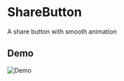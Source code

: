 # ShareButton
A share button with smooth animation

## Demo
![Demo](https://github.com/kayan1990/ShareButton/blob/master/ShareButton/gif/sharebutton.gif)
